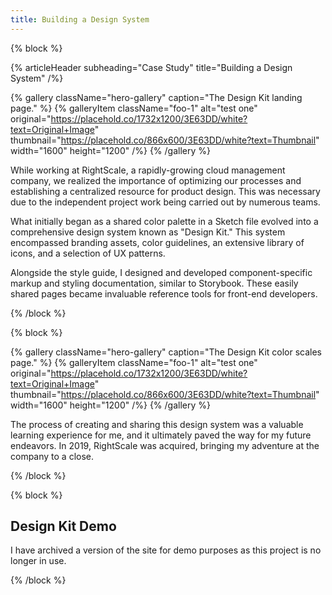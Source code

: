 ```yaml
---
title: Building a Design System
---
```


{% block %}

{% articleHeader subheading="Case Study" title="Building a Design System" /%}

{% gallery className="hero-gallery" caption="The Design Kit landing page." %}
{% galleryItem
  className="foo-1"
  alt="test one"
  original="https://placehold.co/1732x1200/3E63DD/white?text=Original+Image"
  thumbnail="https://placehold.co/866x600/3E63DD/white?text=Thumbnail"
  width="1600"
  height="1200"
/%}
{% /gallery %}

While working at RightScale, a rapidly-growing cloud management company, we realized the importance of optimizing our processes and establishing a centralized resource for product design. This was necessary due to the independent project work being carried out by numerous teams.

What initially began as a shared color palette in a Sketch file evolved into a comprehensive design system known as "Design Kit." This system encompassed branding assets, color guidelines, an extensive library of icons, and a selection of UX patterns.

Alongside the style guide, I designed and developed component-specific markup and styling documentation, similar to Storybook. These easily shared pages became invaluable reference tools for front-end developers.

{% /block %}

{% block %}

{% gallery className="hero-gallery" caption="The Design Kit color scales page." %}
{% galleryItem
  className="foo-1"
  alt="test one"
  original="https://placehold.co/1732x1200/3E63DD/white?text=Original+Image"
  thumbnail="https://placehold.co/866x600/3E63DD/white?text=Thumbnail"
  width="1600"
  height="1200"
/%}
{% /gallery %}

The process of creating and sharing this design system was a valuable learning experience for me, and it ultimately paved the way for my future endeavors. In 2019, RightScale was acquired, bringing my adventure at the company to a close.

{% /block %}

{% block %}

## Design Kit Demo

I have archived a version of the site for demo purposes as this project is no longer in use.

{% /block %}
